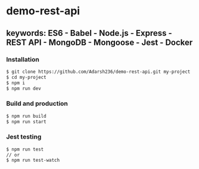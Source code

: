 # demo-rest-api

## keywords: ES6 - Babel - Node.js - Express - REST API - MongoDB - Mongoose - Jest - Docker

### Installation

```sh
$ git clone https://github.com/Adarsh236/demo-rest-api.git my-project
$ cd my-project
$ npm i
$ npm run dev
```

### Build and production

```sh
$ npm run build
$ npm run start
```

### Jest testing

```sh
$ npm run test
// or
$ npm run test-watch
```
